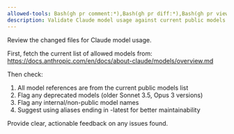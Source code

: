 ```yaml
---
allowed-tools: Bash(gh pr comment:*),Bash(gh pr diff:*),Bash(gh pr view:*)
description: Validate Claude model usage against current public models
---
```


Review the changed files for Claude model usage.

First, fetch the current list of allowed models from:
https://docs.anthropic.com/en/docs/about-claude/models/overview.md

Then check:
1. All model references are from the current public models list
2. Flag any deprecated models (older Sonnet 3.5, Opus 3 versions)
3. Flag any internal/non-public model names
4. Suggest using aliases ending in -latest for better maintainability

Provide clear, actionable feedback on any issues found.